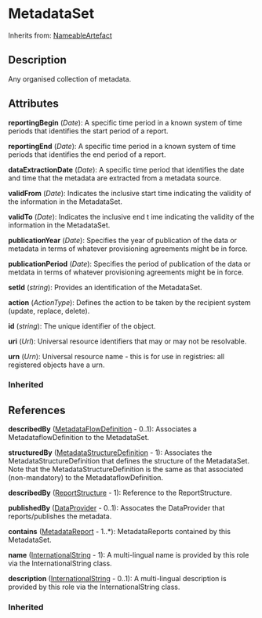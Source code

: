 
# MetadataSet

Inherits from: [NameableArtefact](../Base/NameableArtefact.md)



## Description

Any organised collection of metadata.


## Attributes

**reportingBegin** (*Date*): A specific time period in a known system of time periods that identifies the start period of a report.

**reportingEnd** (*Date*): A specific time period in a known system of time periods that identifies the end period of a report.

**dataExtractionDate** (*Date*): A specific time period that identifies the date and time that the metadata are extracted from a metadata source.

**validFrom** (*Date*): Indicates the inclusive start time indicating the validity of the information in the MetadataSet.

**validTo** (*Date*): Indicates the inclusive end t ime indicating the validity of the information in the MetadataSet.

**publicationYear** (*Date*): Specifies the year of publication of the data or metadata in terms of whatever provisioning agreements might be in force.

**publicationPeriod** (*Date*): Specifies the period of publication of the data or metdata in terms of whatever provisioning agreements might be in force.

**setId** (*string*): Provides an identification of the MetadataSet.

**action** (*ActionType*): Defines the action to be taken by the recipient system (update, replace, delete).

**id** (*string*): The unique identifier of the object.

**uri** (*Url*): Universal resource identifiers that may or may not be resolvable.

**urn** (*Urn*): Universal resource name - this is for use in registries: all registered objects have a urn.

### Inherited



## References

**describedBy** ([MetadataFlowDefinition](MetadataFlowDefinition.md) - 0..1): Associates a MetadataflowDefinition to the MetadataSet.

**structuredBy** ([MetadataStructureDefinition](MetadataStructureDefinition.md) - 1): Associates the MetadataStructureDefinition that defines the structure of the MetadataSet. Note that the MetadataStructureDefinition is the same as that associated (non-mandatory) to the MetadataflowDefinition.

**describedBy** ([ReportStructure](ReportStructure.md) - 1): Reference to the ReportStructure.

**publishedBy** ([DataProvider](../OrganisationSchemes/DataProvider.md) - 0..1): Assocates the DataProvider that reports/publishes the metadata.

**contains** ([MetadataReport](MetadataReport.md) - 1..*): MetadataReports contained by this MetadataSet.

**name** ([InternationalString](../Base/InternationalString.md) - 1): A multi-lingual name is provided by this role via the InternationalString class.

**description** ([InternationalString](../Base/InternationalString.md) - 0..1): A multi-lingual description is provided by this role via the InternationalString class.

### Inherited




